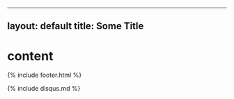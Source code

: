 ---
layout: default
title: Some Title
-----------------
<style>
	{% include styles.css %}
</style>


# content


{% include footer.html %}

{% include disqus.md %}